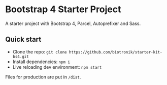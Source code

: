 # Bootstrap 4 Starter Project

A starter project with Bootstrap 4, Parcel, Autoprefixer and Sass.

## Quick start

- Clone the repo: `git clone https://github.com/biotronik/starter-kit-bs4.git`
- Install dependencies: `npm i`
- Live reloading dev environment: `npm start`

Files for production are put in `/dist`.
